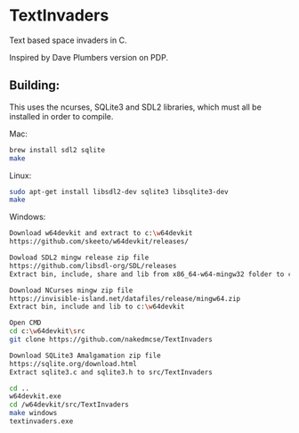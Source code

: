 # TextInvaders
Text based space invaders in C.

Inspired by Dave Plumbers version on PDP.

## Building:
This uses the ncurses, SQLite3 and SDL2 libraries, which must all be installed in order to compile.

Mac:
```bash
brew install sdl2 sqlite
make
```

Linux:
```bash
sudo apt-get install libsdl2-dev sqlite3 libsqlite3-dev
make
```

Windows:
```bash
Download w64devkit and extract to c:\w64devkit
https://github.com/skeeto/w64devkit/releases/

Dowload SDL2 mingw release zip file
https://github.com/libsdl-org/SDL/releases
Extract bin, include, share and lib from x86_64-w64-mingw32 folder to c:\w64devkit 

Download NCurses mingw zip file
https://invisible-island.net/datafiles/release/mingw64.zip
Extract bin, include and lib to c:\w64devkit 

Open CMD
cd c:\w64devkit\src
git clone https://github.com/nakedmcse/TextInvaders

Download SQLite3 Amalgamation zip file
https://sqlite.org/download.html
Extract sqlite3.c and sqlite3.h to src/TextInvaders

cd ..
w64devkit.exe
cd /w64devkit/src/TextInvaders
make windows
textinvaders.exe
```